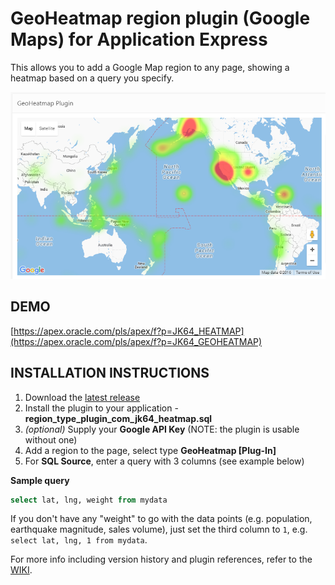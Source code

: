 # GeoHeatmap region plugin (Google Maps) for Application Express #

This allows you to add a Google Map region to any page, showing a heatmap based on a query you specify. 

![plugin-heatmap-preview.png](https://raw.githubusercontent.com/jeffreykemp/jk64-plugin-heatmap/master/plugin-heatmap-preview.png)

## DEMO ##

[https://apex.oracle.com/pls/apex/f?p=JK64_HEATMAP](https://apex.oracle.com/pls/apex/f?p=JK64_GEOHEATMAP)

## INSTALLATION INSTRUCTIONS ##

1. Download the [latest release](https://github.com/jeffreykemp/jk64-plugin-heatmap/releases/latest)
2. Install the plugin to your application - **region_type_plugin_com_jk64_heatmap.sql**
3. *(optional)* Supply your **Google API Key** (NOTE: the plugin is usable without one)
4. Add a region to the page, select type **GeoHeatmap [Plug-In]**
5. For **SQL Source**, enter a query with 3 columns (see example below)

**Sample query**

```sql
select lat, lng, weight from mydata
```

If you don't have any "weight" to go with the data points (e.g. population, earthquake magnitude, sales volume), just set the third column to `1`, e.g. `select lat, lng, 1 from mydata`.

For more info including version history and plugin references, refer to the [WIKI](https://github.com/jeffreykemp/jk64-plugin-heatmap/wiki).
